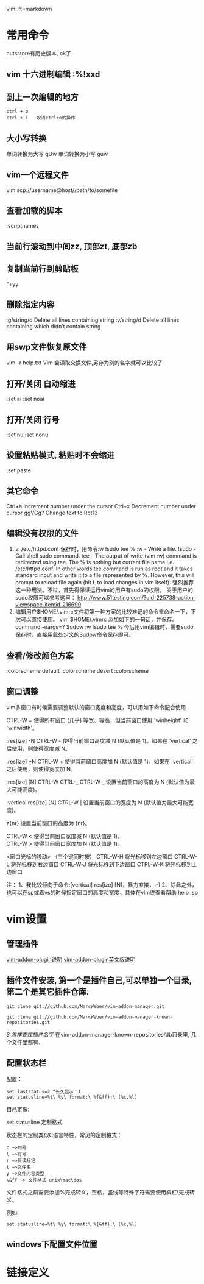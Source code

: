  vim: ft=markdown
# 常用命令
nutsstore有历史版本, ok了

## vim  十六进制编辑 :%!xxd 

## 到上一次编辑的地方

    ctrl + o
    ctrl + i   取消ctrl+o的操作

## 大小写转换
单词转换为大写   gUw  单词转换为小写  guw

## vim一个远程文件
vim scp://username@host//path/to/somefile

## 查看加载的脚本
:scriptnames


## 当前行滚动到中间zz, 顶部zt, 底部zb

## 复制当前行到剪贴板
"+yy

## 删除指定内容
:g/string/d     Delete all lines containing string
:v/string/d     Delete all lines containing which didn’t contain string

## 用swp文件恢复原文件
vim -r help.txt
Vim 会读取交换文件,另存为别的名字就可以比较了
## 打开/关闭 自动缩进
:set ai
:set noai
## 打开/关闭 行号
:set nu
:set nonu
## 设置粘贴模式, 粘贴时不会缩进
:set paste

## 其它命令
Ctrl+a  Increment number under the cursor
Ctrl+x  Decrement number under cursor
ggVGg?  Change text to Rot13

## 编辑没有权限的文件
1. vi /etc/httpd.conf 保存时，用命令:w !sudo tee %
    :w - Write a file.
    !sudo - Call shell sudo command.
    tee - The output of write (vim :w) command is redirected using tee. The % is nothing but current file name i.e. /etc/httpd.conf. In other words tee command is run as root and it takes standard input and write it to a file represented by %. However, this will prompt to reload file again (hit L to load changes in vim itself).
强烈推荐这一种用法。不过，首先得保证运行vim的用户有sudo的权限。
关于用户的sudo权限可以参考这里：
http://www.51testing.com/?uid-225738-action-viewspace-itemid-216699
2. 编辑用户$HOME/.vimrc文件将第一种方案的比较难记的命令重命名一下，下次可以直接使用。
   vim $HOME/.vimrc  添加如下的一句话，并保存。
   command -nargs=? Sudow :w !sudo tee %
   今后用vim编辑时，需要sudo保存时，直接用此处定义的Sudow命令保存即可。

## 查看/修改颜色方案
:colorscheme  default
:colorscheme  desert
:colorscheme

## 窗口调整
vim多窗口有时候需要调整默认的窗口宽度和高度，可以用如下命令配合使用

CTRL-W =        使得所有窗口 (几乎) 等宽、等高，但当前窗口使用 'winheight' 和 'winwidth'。

:res[ize] -N 
CTRL-W -        使得当前窗口高度减 N (默认值是 1)。如果在 'vertical' 之后使用，则使得宽度减 N。

:res[ize] +N
CTRL-W +        使得当前窗口高度加 N (默认值是 1)。如果在 'vertical' 之后使用，则使得宽度加 N。

:res[ize] [N]
CTRL-W CTRL-_
CTRL-W _        设置当前窗口的高度为 N (默认值为最大可能高度)。

:vertical res[ize] [N]
CTRL-W |        设置当前窗口的宽度为 N (默认值为最大可能宽度)。

z{nr}<CR>       设置当前窗口的高度为 {nr}。

CTRL-W <        使得当前窗口宽度减 N (默认值是 1)。                                              
CTRL-W >        使得当前窗口宽度加 N (默认值是 1)。

<窗口光标的移动> （三个键同时按）
CTRL-W-H 将光标移到左边窗口
CTRL-W-L 将光标移到右边窗口
CTRL-W-J 将光标移到下边窗口
CTRL-W-K 将光标移到上边窗口

注：
1、我比较倾向于命令:[vertical] res[ize] [N]，暴力直接，:-)
2、除此之外，也可以在sp或着vs的时候指定窗口的高度和宽度，具体在vim终查看帮助 help :sp

# vim设置

## 管理插件
[vim-addon-plugin说明][vim-addon-readme]
[vim-addon-plugin英文版说明][vim-addon-get-started]

## 插件文件安装, 第一个是插件自己,可以单独一个目录,第二个是其它插件仓库.

    git clone git://github.com/MarcWeber/vim-addon-manager.git   

    git clone git://github.com/MarcWeber/vim-addon-manager-known-repositories.git 
*3.怎样查找插件名字* 
在vim-addon-manager-known-repositories/db目录里, 几个文件里都有.

##  配置状态栏

配置：

    set laststatus=2 “长久显示：1
    set statusline=%t\ %y\ format:\ %{&ff};\ [%c,%l]

自己定做:

set statusline 定制格式


状态栏的定制类似C语言特性，常见的定制格式：

    c ~>列号
    l ~>行号
    r ~>只读标记
    t ~>文件名
    y ~>文件内容类型
    \&ff ~> 文件格式 unix\mac\dos
文件格式之前需要添加%完成转义，空格，竖线等特殊字符需要使用斜杠\完成转义。

例如:

    set statusline=%t\ %y\ format:\ %{&ff};\ [%c,%l] 

## windows下配置文件位置




# 链接定义
[vim-addon-readme]: http://gsnippet.googlecode.com/svn/blog/html/vim/managerplugins.html
[vim-addon-get-started]: https://github.com/MarcWeber/vim-addon-manager/blob/master/doc/vim-addon-manager-getting-started.txt
